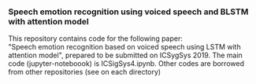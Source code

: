 ### Speech emotion recognition using voiced speech and BLSTM with attention model  

This repository contains code for the following paper:  
"Speech emotion recognition based on voiced speech using LSTM with attention model", prepared to be submitted on ICSygSys 2019. The main code (jupyter-noteboook) is ICSigSys4.ipynb. Other codes are borrowed from other repositories (see on each directory)
